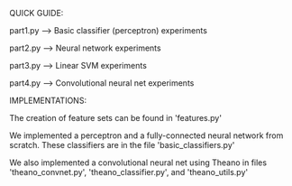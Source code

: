 QUICK GUIDE:

part1.py --> Basic classifier (perceptron) experiments

part2.py --> Neural network experiments

part3.py --> Linear SVM experiments

part4.py --> Convolutional neural net experiments


IMPLEMENTATIONS:

The creation of feature sets can be found in 'features.py'

We implemented a perceptron and a fully-connected neural network from scratch. These classifiers are in the file 'basic_classifiers.py'

We also implemented a convolutional neural net using Theano in files 'theano_convnet.py', 'theano_classifier.py', and 'theano_utils.py'